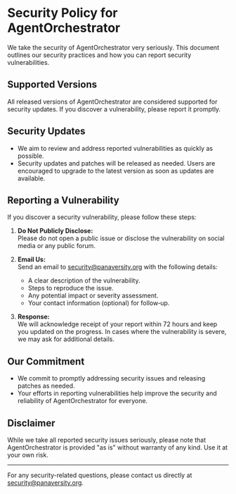 # Security Policy for AgentOrchestrator

We take the security of AgentOrchestrator very seriously. This document outlines our security practices and how you can report security vulnerabilities.

## Supported Versions

All released versions of AgentOrchestrator are considered supported for security updates. If you discover a vulnerability, please report it promptly.

## Security Updates

- We aim to review and address reported vulnerabilities as quickly as possible.
- Security updates and patches will be released as needed. Users are encouraged to upgrade to the latest version as soon as updates are available.

## Reporting a Vulnerability

If you discover a security vulnerability, please follow these steps:

1. **Do Not Publicly Disclose:**  
   Please do not open a public issue or disclose the vulnerability on social media or any public forum.

2. **Email Us:**  
   Send an email to [security@panaversity.org](mailto:security@panaversity.org) with the following details:
   - A clear description of the vulnerability.
   - Steps to reproduce the issue.
   - Any potential impact or severity assessment.
   - Your contact information (optional) for follow‑up.

3. **Response:**  
   We will acknowledge receipt of your report within 72 hours and keep you updated on the progress. In cases where the vulnerability is severe, we may ask for additional details.

## Our Commitment

- We commit to promptly addressing security issues and releasing patches as needed.
- Your efforts in reporting vulnerabilities help improve the security and reliability of AgentOrchestrator for everyone.

## Disclaimer

While we take all reported security issues seriously, please note that AgentOrchestrator is provided "as is" without warranty of any kind. Use it at your own risk.

---

For any security-related questions, please contact us directly at [security@panaversity.org](mailto:security@panaversity.org).
